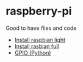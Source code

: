 # raspberry-pi
Good to have files and code
* [Install raspbian light](https://github.com/mrastrom/raspberry-pi/blob/master/raspbian-lite.md)
* [Install rasbian full](https://github.com/mrastrom/raspberry-pi/blob/master/raspian-full.md)
* [GPIO (Python)](https://github.com/mrastrom/raspberry-pi/blob/master/Python.md)
